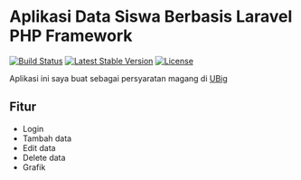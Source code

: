 # Aplikasi Data Siswa Berbasis Laravel PHP Framework

[![Build Status](https://travis-ci.org/laravel/framework.svg)](https://travis-ci.org/laravel/framework)
[![Latest Stable Version](https://poser.pugx.org/laravel/framework/v/stable.svg)](https://packagist.org/packages/laravel/framework)
[![License](https://poser.pugx.org/laravel/framework/license.svg)](https://packagist.org/packages/laravel/framework)

Aplikasi ini saya buat sebagai persyaratan magang di [UBig](http://ubig.co.id/)

## Fitur

- Login
- Tambah data
- Edit data
- Delete data
- Grafik
